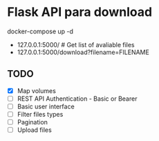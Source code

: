 # Flask API para download


docker-compose up -d
<br/>
* 127.0.0.1:5000/ # Get list of avaliable files
* 127.0.0.1:5000/download?filename=FILENAME

## TODO

- [X] Map volumes
- [ ] REST API Authentication - Basic or Bearer
- [ ] Basic user interface
- [ ] Filter files types
- [ ] Pagination
- [ ] Upload files